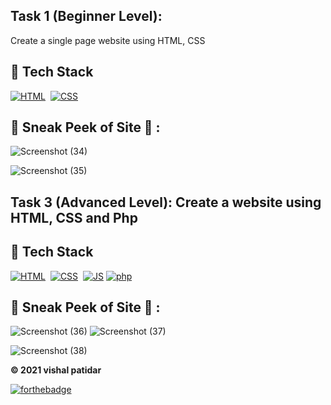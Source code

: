 ## Task 1 (Beginner Level):  
Create a single page website using HTML, CSS   
## 📌 Tech Stack 
[![HTML](https://img.shields.io/badge/html5%20-%23E34F26.svg?&style=for-the-badge&logo=html5&logoColor=white)](https://github.com/vishal46556/LGMVIP-WebDev/search?l=html)&nbsp;
[![CSS](https://img.shields.io/badge/css3%20-%231572B6.svg?&style=for-the-badge&logo=css3&logoColor=white)](https://github.com/vishal46556/LGMVIP-WebDev/search?l=css)&nbsp;  

## 📌 Sneak Peek of Site 🙈 : 
![Screenshot (34)](https://user-images.githubusercontent.com/79128256/132113669-9a647bdc-5d6e-408f-8e09-13200bd78c74.png) 

![Screenshot (35)](https://user-images.githubusercontent.com/79128256/132113679-40658793-ca94-4f06-969f-b09e19965f24.png)  

## Task 3 (Advanced Level): Create a  website using HTML, CSS and Php     
## 📌 Tech Stack 
[![HTML](https://img.shields.io/badge/html5%20-%23E34F26.svg?&style=for-the-badge&logo=html5&logoColor=white)](https://github.com/vishal46556/LGMVIP-WebDev/search?l=html)&nbsp; [![CSS](https://img.shields.io/badge/css3%20-%231572B6.svg?&style=for-the-badge&logo=css3&logoColor=white)](https://github.com/vishal46556/LGMVIP-WebDev/search?l=css)&nbsp;
[![JS](https://img.shields.io/badge/javascript%20-%23323330.svg?&style=for-the-badge&logo=javascript&logoColor=%23F7DF1E)](https://github.com/jigar-sable/LGMVIP-WebDev/search?l=javascript)
[![php](https://img.shields.io/badge/php3%20-%23E34F26.svg?&style=for-the-badge&logo=php7&logoColor=white)](https://github.com/vishal46556/LGMVIP-WebDev/search?l=php)&nbsp;  

## 📌 Sneak Peek of Site 🙈 :
![Screenshot (36)](https://user-images.githubusercontent.com/79128256/132113686-a6aa8aa9-c573-4ab6-998c-2861dddc7157.png)
![Screenshot (37)](https://user-images.githubusercontent.com/79128256/132113688-e1e067fa-bc01-4f96-ae48-547870822482.png)

![Screenshot (38)](https://user-images.githubusercontent.com/79128256/132113690-d3eae6fc-f5fa-4ae6-b506-84783140cb26.png)  

**© 2021 vishal patidar** 

[![forthebadge](https://forthebadge.com/images/badges/built-with-love.svg)](https://forthebadge.com)
